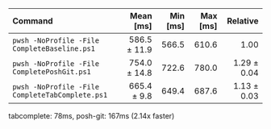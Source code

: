 | Command | Mean [ms] | Min [ms] | Max [ms] | Relative |
|:---|---:|---:|---:|---:|
| `pwsh -NoProfile -File CompleteBaseline.ps1` | 586.5 ± 11.9 | 566.5 | 610.6 | 1.00 |
| `pwsh -NoProfile -File CompletePoshGit.ps1` | 754.0 ± 14.8 | 722.6 | 780.0 | 1.29 ± 0.04 |
| `pwsh -NoProfile -File CompleteTabComplete.ps1` | 665.4 ± 9.8 | 649.4 | 687.6 | 1.13 ± 0.03 |

tabcomplete: 78ms, posh-git: 167ms (2.14x faster)
